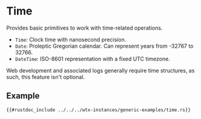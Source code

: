 # Time

Provides basic primitives to work with time-related operations.

* `Time`: Clock time with nanosecond precision.
* `Date`: Proleptic Gregorian calendar. Can represent years from -32767 to 32766.
* `DateTime`: ISO-8601 representation with a fixed UTC timezone.

Web development and associated logs generally require time structures, as such, this feature isn't optional.

## Example

```rust,edition2024,no_run
{{#rustdoc_include ../../../wtx-instances/generic-examples/time.rs}}
```
